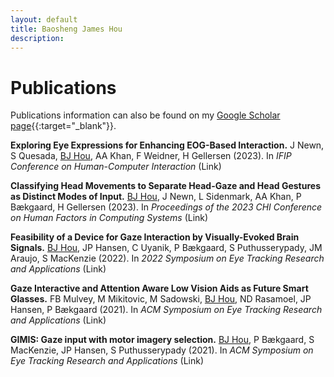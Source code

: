 ```yaml
---
layout: default
title: Baosheng James Hou
description: 
---
```


# Publications

Publications information can also be found on my [Google Scholar page](https://scholar.google.com/citations?user=hwPzzQcAAAAJ&hl=en){{:target="_blank"}}.


**Exploring Eye Expressions for Enhancing EOG-Based Interaction.**
<span class="indentLeft">J Newn, S Quesada, <u>BJ Hou</u>, AA Khan, F Weidner, H Gellersen (2023). In _IFIP Conference on Human-Computer Interaction_ (Link)</span>

**Classifying Head Movements to Separate Head-Gaze and Head Gestures as Distinct Modes of Input.**
<u>BJ Hou</u>, J Newn, L Sidenmark, AA Khan, P B&aelig;kgaard, H Gellersen (2023). In _Proceedings of the 2023 CHI Conference on Human Factors in Computing Systems_ (Link)

**Feasibility of a Device for Gaze Interaction by Visually-Evoked Brain Signals.**
<u>BJ Hou</u>, JP Hansen, C Uyanik, P B&aelig;kgaard, S Puthusserypady, JM Araujo, S MacKenzie (2022). In _2022 Symposium on Eye Tracking Research and Applications_ (Link)

**Gaze Interactive and Attention Aware Low Vision Aids as Future Smart Glasses.**
FB Mulvey, M Mikitovic, M Sadowski, <u>BJ Hou</u>, ND Rasamoel, JP Hansen, P B&aelig;kgaard (2021). In _ACM Symposium on Eye Tracking Research and Applications_ (Link)

**GIMIS: Gaze input with motor imagery selection.**
<u>BJ Hou</u>, P B&aelig;kgaard, S MacKenzie, JP Hansen, S Puthusserypady (2021). In _ACM Symposium on Eye Tracking Research and Applications_ (Link)

<!-- [back](./) -->
